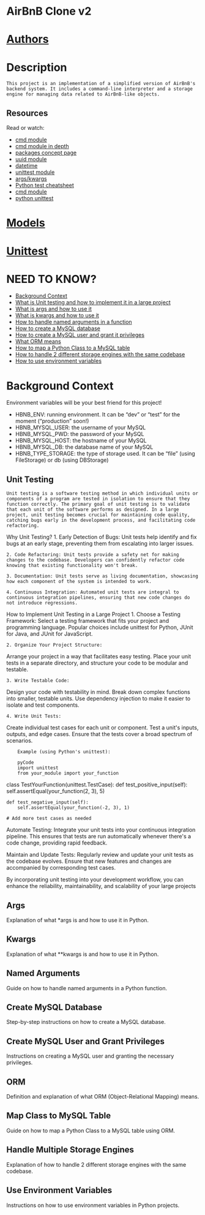 # AirBnB Clone v2
# [Authors](https://github.com/TheeKingZa/AirBnB_clone_v2/blob/master/AUTHORS) 

# Description

    This project is an implementation of a simplified version of AirBnB's backend system. It includes a command-line interpreter and a storage engine for managing data related to AirBnB-like objects.

## Resources
Read or watch:

* [cmd module](https://docs.python.org/3.8/library/cmd.html)
* [cmd module in depth](http://pymotw.com/2/cmd/)
* [packages concept page](https://docs.python.org/3.4/tutorial/modules.html#packages)
* [uuid module](https://docs.python.org/3.8/library/uuid.html)
* [datetime](https://docs.python.org/3.8/library/datetime.html)
* [unittest module](https://docs.python.org/3.8/library/unittest.html#module-unittest)
* [args/kwargs](https://yasoob.me/2013/08/04/args-and-kwargs-in-python-explained/)
* [Python test cheatsheet](https://www.pythonsheets.com/notes/python-tests.html)
* [cmd module](https://wiki.python.org/moin/CmdModule)
* [python unittest](https://realpython.com/python-testing/)

# [Models](https://github.com/TheeKingZa/AirBnB_clone/blob/master/models/README.md)

# [Unittest](https://github.com/TheeKingZa/AirBnB_clone/blob/master/tests/README.md)

# NEED TO KNOW?
* [Background Context](#background-context)
* [What is Unit testing and how to implement it in a large project](#unit-testing)
* [What is args and how to use it](#args)
* [What is kwargs and how to use it](#kwargs)
* [How to handle named arguments in a function](#named-arguments)
* [How to create a MySQL database](#create-mysql-database)
* [How to create a MySQL user and grant it privileges](#create-mysql-user-and-grant-privileges)
* [What ORM means](#orm)
* [How to map a Python Class to a MySQL table](#map-class-to-mysql-table)
* [How to handle 2 different storage engines with the same codebase](#handle-multiple-storage-engines)
* [How to use environment variables](#use-environment-variables)

# **Background Context**
Environment variables will be your best friend for this project!

* HBNB_ENV: running environment. It can be “dev” or “test” for the moment (“production” soon!)
* HBNB_MYSQL_USER: the username of your MySQL
* HBNB_MYSQL_PWD: the password of your MySQL
* HBNB_MYSQL_HOST: the hostname of your MySQL
* HBNB_MYSQL_DB: the database name of your MySQL
* HBNB_TYPE_STORAGE: the type of storage used. It can be “file” (using FileStorage) or db (using DBStorage)

## Unit Testing
    Unit testing is a software testing method in which individual units or components of a program are tested in isolation to ensure that they function correctly. The primary goal of unit testing is to validate that each unit of the software performs as designed. In a large project, unit testing becomes crucial for maintaining code quality, catching bugs early in the development process, and facilitating code refactoring.

Why Unit Testing?
	1. Early Detection of Bugs: Unit tests help identify and fix bugs at an early stage, preventing them from escalating into larger issues.

	2. Code Refactoring: Unit tests provide a safety net for making changes to the codebase. Developers can confidently refactor code knowing that existing functionality won't break.

	3. Documentation: Unit tests serve as living documentation, showcasing how each component of the system is intended to work.

	4. Continuous Integration: Automated unit tests are integral to continuous integration pipelines, ensuring that new code changes do not introduce regressions.

How to Implement Unit Testing in a Large Project
	1. Choose a Testing Framework:
Select a testing framework that fits your project and programming language. Popular choices include unittest for Python, JUnit for Java, and JUnit for JavaScript.

	2. Organize Your Project Structure:
Arrange your project in a way that facilitates easy testing. Place your unit tests in a separate directory, and structure your code to be modular and testable.

	3. Write Testable Code:
Design your code with testability in mind. Break down complex functions into smaller, testable units. Use dependency injection to make it easier to isolate and test components.

	4. Write Unit Tests:
Create individual test cases for each unit or component. Test a unit's inputs, outputs, and edge cases. Ensure that the tests cover a broad spectrum of scenarios.

		Example (using Python's unittest):

		pyCode
		import unittest
		from your_module import your_function

class TestYourFunction(unittest.TestCase):
    def test_positive_input(self):
        self.assertEqual(your_function(2, 3), 5)

    def test_negative_input(self):
        self.assertEqual(your_function(-2, 3), 1)

    # Add more test cases as needed
Automate Testing:
Integrate your unit tests into your continuous integration pipeline. This ensures that tests are run automatically whenever there's a code change, providing rapid feedback.

Maintain and Update Tests:
Regularly review and update your unit tests as the codebase evolves. Ensure that new features and changes are accompanied by corresponding test cases.

By incorporating unit testing into your development workflow, you can enhance the reliability, maintainability, and scalability of your large projects

## Args
Explanation of what *args is and how to use it in Python.

## Kwargs
Explanation of what **kwargs is and how to use it in Python.

## Named Arguments
Guide on how to handle named arguments in a Python function.

## Create MySQL Database
Step-by-step instructions on how to create a MySQL database.

## Create MySQL User and Grant Privileges
Instructions on creating a MySQL user and granting the necessary privileges.

## ORM
Definition and explanation of what ORM (Object-Relational Mapping) means.

## Map Class to MySQL Table
Guide on how to map a Python Class to a MySQL table using ORM.

## Handle Multiple Storage Engines
Explanation of how to handle 2 different storage engines with the same codebase.

## Use Environment Variables
Instructions on how to use environment variables in Python projects.

